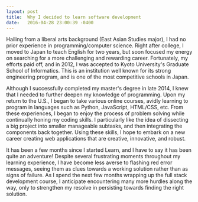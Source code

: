```yaml
---
layout: post
title:  Why I decided to learn software development
date:   2016-04-28 23:00:39 -0400
---
```


Hailing from a liberal arts background (East Asian Studies major), I had no prior experience in programming/computer science. Right after college, I moved to Japan to teach English for two years, but soon focused my energy on searching for a more challenging and rewarding career. Fortunately, my efforts paid off, and in 2012, I was accepted to Kyoto University's Graduate School of Informatics. This is an institution well known for its strong engineering program, and is one of the most competitive schools in Japan. 

Although I successfully completed my master's degree in late 2014, I knew that I needed to further deepen my knowledge of programming. Upon my return to the U.S., I began to take various online courses, avidly learning to program in languages such as Python, JavaScript, HTML/CSS, etc. From these experiences, I began to enjoy the process of problem solving while continually honing my coding skills. I particularly like the idea of dissecting a big project into smaller manageable subtasks, and then integrating the components back together. Using these skills, I hope to embark on a new career creating web applications that are creative, innovative, and robust.

It has been a few months since I started Learn, and I have to say it has been quite an adventure! Despite several frustrating moments throughout my learning experience, I have become less averse to flashing red error messages, seeing them as clues towards a working solution rather than as signs of failure. As I spend the next few months wrapping up the full stack development course, I anticipate encountering many more hurdles along the way, only to strengthen my resolve in persisting towards finding the right solution. 
